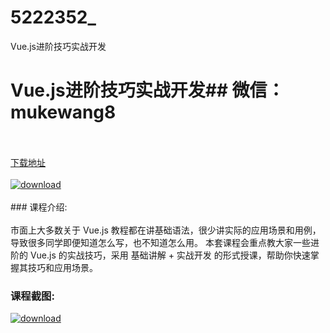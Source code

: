 # 5222352_
Vue.js进阶技巧实战开发
# Vue.js进阶技巧实战开发## 微信：mukewang8
<br/></br>[下载地址](http://www.36tz.cn/article/5222352 "下载地址")
<br/></br>[![download](http://36tz.cn/muke_img/2022_01_3.jpg "下载地址")](http://www.36tz.cn/article/5222352 "下载地址")
<br/></br>### 课程介绍:<br/></br>市面上大多数关于 Vue.js 教程都在讲基础语法，很少讲实际的应用场景和用例，导致很多同学即便知道怎么写，也不知道怎么用。
本套课程会重点教大家一些进阶的 Vue.js 的实战技巧，采用 基础讲解 + 实战开发 的形式授课，帮助你快速掌握其技巧和应用场景。

### 课程截图:
[![download](http://36tz.cn/muke_img/2022_01_2-14.png "下载地址")](http://www.36tz.cn/article/5222352 "下载地址")
